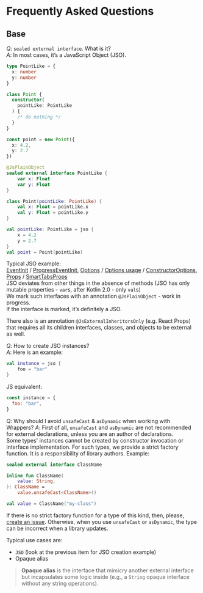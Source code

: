 # Frequently Asked Questions

## Base

_Q_: `sealed external interface`. What is it? \
_A_: In most cases, it’s a JavaScript Object (JSO).

```typescript
type PointLike = {
  x: number
  y: number
}

class Point {
  constructor(
    pointLike: PointLike
  ) {
    /* do nothing */
  }
}

const point = new Point({
  x: 4.2,
  y: 2.7
})
```

```kotlin
@JsPlainObject
sealed external interface PointLike {
    var x: Float
    var y: Float
}

class Point(pointLike: PointLike) {
    val x: Float = pointLike.x
    val y: Float = pointLike.y
}

val pointLike: PointLike = jso {
    x = 4.2
    y = 2.7
}
val point = Point(pointLike)
```

Typical JSO example: \
[EventInit](https://github.com/JetBrains/kotlin-wrappers/blob/f6915bfc40e116367d7b1b5e289fa3586bbc50f0/kotlin-web/src/jsMain/generated/web/events/EventInit.kt#L7-L12) / [ProgressEventInit](https://github.com/JetBrains/kotlin-wrappers/blob/f6915bfc40e116367d7b1b5e289fa3586bbc50f0/kotlin-web/src/jsMain/generated/web/events/ProgressEventInit.kt#L8-L14),
[Options](https://github.com/JetBrains/kotlin-wrappers/blob/f6915bfc40e116367d7b1b5e289fa3586bbc50f0/kotlin-emotion/src/jsMain/kotlin/emotion/cache/Options.kt#L7-L14) / [Options usage](https://github.com/JetBrains/kotlin-wrappers/blob/f6915bfc40e116367d7b1b5e289fa3586bbc50f0/kotlin-emotion/src/jsMain/kotlin/emotion/cache/createCache.kt#L7-L10) / [ConstructorOptions](https://github.com/JetBrains/kotlin-wrappers/blob/f6915bfc40e116367d7b1b5e289fa3586bbc50f0/kotlin-cesium-engine/src/jsMain/generated/cesium/engine/ClassificationPrimitive.kt#L60-L73),
[Props](https://github.com/JetBrains/kotlin-wrappers/blob/f6915bfc40e116367d7b1b5e289fa3586bbc50f0/kotlin-react-core/src/jsMain/kotlin/react/Props.kt#L14-L21) / [SmartTabsProps](https://github.com/JetBrains/kotlin-wrappers/blob/f6915bfc40e116367d7b1b5e289fa3586bbc50f0/kotlin-ring-ui/src/jsMain/kotlin/ringui/Tabs.kt#L28-L30) \
JSO deviates from other things in the absence of methods (JSO has only mutable properties - `var`s,
after Kotlin 2.0 - only `val`s) \
We mark such interfaces with an annotation `@JsPlainObject` - work in progress. \
If the interface is marked, it’s definitely a JSO.

There also is an annotation `@JsExternalInheritorsOnly` (e.g. React Props) that requires all its children interfaces,
classes, and objects to be external as well.

_Q_: How to create JSO instances? \
_A_: Here is an example:

```kotlin
val instance = jso {
    foo = "bar"
}
```

JS equivalent:

```javascript
const instance = {
  foo: "bar",
}
```

_Q_: Why should I avoid `unsafeCast` & `asDynamic` when working with Wrappers?
_A_: First of all, `unsafeCast` and `asDynamic` are not recommended for external declarations, unless you are an author of declarations. \
Some types' instances cannot be created by constructor invocation or interface implementation. For such types, we
provide a strict factory function. It is a responsibility of library authors.
Example:

```kotlin
sealed external interface ClassName

inline fun ClassName(
    value: String,
): ClassName =
    value.unsafeCast<ClassName>()

val value = ClassName("my-class")
```

If there is no strict factory function for a type of this kind, then, please, [create an issue](https://github.com/JetBrains/kotlin-wrappers/issues).
Otherwise, when you use `unsafeCast` or `asDynamic`, the type can be incorrect when a library updates.

Typical use cases are: 
- `JSO` (look at the previous item for JSO creation example)
- Opaque alias
> **Opaque alias** is the interface that mimicry another external interface but incapsulates some logic inside (e.g.,
a `String` opaque interface without any string operations).
